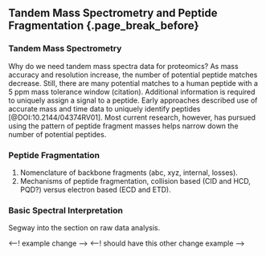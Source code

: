 ## Tandem Mass Spectrometry and Peptide Fragmentation {.page_break_before}

### Tandem Mass Spectrometry
Why do we need tandem mass spectra data for proteomics? 
As mass accuracy and resolution increase, the number of potential peptide matches decrease.
Still, there are many potential matches to a human peptide with a 5 ppm mass tolerance window (citation).
Additional information is required to uniquely assign a signal to a peptide. 
Early approaches described use of accurate mass and time data to uniquely identify peptides [@DOI:10.2144/04374RV01]. 
Most current research, however, has pursued using the pattern of peptide fragment masses helps narrow down the number of potential peptides. 

### Peptide Fragmentation

1. Nomenclature of backbone fragments (abc, xyz, internal, losses).
2. Mechanisms of peptide fragmentation, collision based (CID and HCD, PQD?) versus electron based (ECD and ETD).


### Basic Spectral Interpretation
Segway into the section on raw data analysis. 


<--! example change -->
<--! should have this other change example -->
